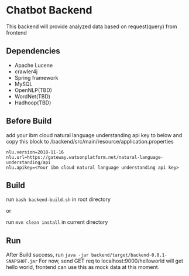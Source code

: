 # Chatbot Backend

This backend will provide analyzed data based on request(query) from frontend

## Dependencies

* Apache Lucene
* crawler4j
* Spring framework
* MySQL
* OpenNLP(TBD)
* WordNet(TBD)
* Hadhoop(TBD)


## Before Build

add your ibm cloud natural language understanding api key to below and copy this block to /backend/src/main/resource/application.properties
``` 
nlu.version=2018-11-16
nlu.url=https://gateway.watsonplatform.net/natural-language-understanding/api
nlu.apikey=<Your ibm cloud natural language understanding api key>
```
## Build

run `bash backend-build.sh` in root directory

or

run `mvn clean install` in current directory

## Run

After Build success, run `java -jar backend/target/backend-0.0.1-SNAPSHOT.jar`
For now, send GET req to localhost:9000/helloworld will get hello world, frontend can use this as mock data at this moment.
